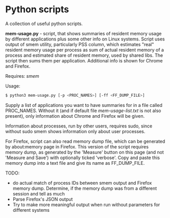 # Python scripts

A collection of useful python scripts. 

**mem-usage.py** - script, that shows summaries of resident memory usage by different applications plus some other info on Linux systems. Script uses output of smem utility, particularly PSS column, which estimates "real" resident memory usage per process as sum of actual resident memory of a process and estimated share of resident memory, used by shared libs. The script then sums them per application. Additional info is shown for Chrome and Firefox.

Requires: *smem*

Usage:
```sh
$ python3 mem-usage.py [-p <PROC_NAMES>] [-ff <FF_DUMP_FILE>]
```

Supply a list of applications you want to have summaries for in a file called PROC_NAMES. Without it (and if default file *mem-usage-list.txt* is not also present), only information about Chrome and Firefox will be given. 

Information about processes, run by other users, requires sudo, since without sudo smem shows information only about user processes.

For Firefox, script can also read memory dump file, which can be generated by about:memory page in Firefox. This version of the script requires memory dump, as generated by the 'Measure' button on this page (and not 'Measure and Save') with optionally ticked 'verbose'. Copy and paste this memory dump into a text file and give its name as FF_DUMP_FILE. 

TODO:
- do actual match of process IDs between smem output and Firefox memory dump. Determine, if the memory dump was from a different session and tell as much
- Parse Firefox's JSON output
- Try to make more meaningful output when run without parameters for different systems
